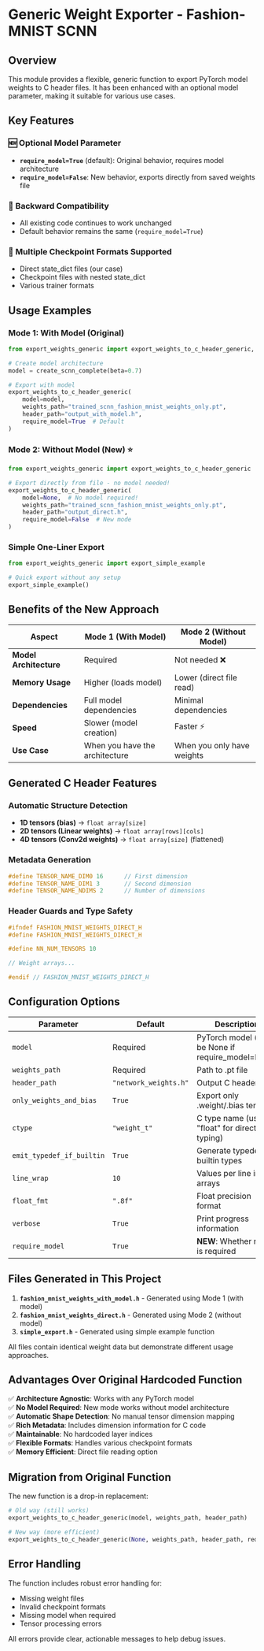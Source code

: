# Generic Weight Exporter - Fashion-MNIST SCNN

## Overview

This module provides a flexible, generic function to export PyTorch model weights to C header files. It has been enhanced with an optional model parameter, making it suitable for various use cases.

## Key Features

### 🆕 Optional Model Parameter
- **`require_model=True`** (default): Original behavior, requires model architecture
- **`require_model=False`**: New behavior, exports directly from saved weights file

### 🔄 Backward Compatibility
- All existing code continues to work unchanged
- Default behavior remains the same (`require_model=True`)

### 📁 Multiple Checkpoint Formats Supported
- Direct state_dict files (our case)
- Checkpoint files with nested state_dict
- Various trainer formats

## Usage Examples

### Mode 1: With Model (Original)
```python
from export_weights_generic import export_weights_to_c_header_generic, create_scnn_complete

# Create model architecture
model = create_scnn_complete(beta=0.7)

# Export with model
export_weights_to_c_header_generic(
    model=model,
    weights_path="trained_scnn_fashion_mnist_weights_only.pt",
    header_path="output_with_model.h",
    require_model=True  # Default
)
```

### Mode 2: Without Model (New) ⭐
```python
from export_weights_generic import export_weights_to_c_header_generic

# Export directly from file - no model needed!
export_weights_to_c_header_generic(
    model=None,  # No model required!
    weights_path="trained_scnn_fashion_mnist_weights_only.pt",
    header_path="output_direct.h",
    require_model=False  # New mode
)
```

### Simple One-Liner Export
```python
from export_weights_generic import export_simple_example

# Quick export without any setup
export_simple_example()
```

## Benefits of the New Approach

| Aspect | Mode 1 (With Model) | Mode 2 (Without Model) |
|--------|-------------------|----------------------|
| **Model Architecture** | Required | Not needed ❌ |
| **Memory Usage** | Higher (loads model) | Lower (direct file read) |
| **Dependencies** | Full model dependencies | Minimal dependencies |
| **Speed** | Slower (model creation) | Faster ⚡ |
| **Use Case** | When you have the architecture | When you only have weights |

## Generated C Header Features

### Automatic Structure Detection
- **1D tensors (bias)** → `float array[size]`
- **2D tensors (Linear weights)** → `float array[rows][cols]`
- **4D tensors (Conv2d weights)** → `float array[size]` (flattened)

### Metadata Generation
```c
#define TENSOR_NAME_DIM0 16      // First dimension
#define TENSOR_NAME_DIM1 3       // Second dimension
#define TENSOR_NAME_NDIMS 2      // Number of dimensions
```

### Header Guards and Type Safety
```c
#ifndef FASHION_MNIST_WEIGHTS_DIRECT_H
#define FASHION_MNIST_WEIGHTS_DIRECT_H

#define NN_NUM_TENSORS 10

// Weight arrays...

#endif // FASHION_MNIST_WEIGHTS_DIRECT_H
```

## Configuration Options

| Parameter | Default | Description |
|-----------|---------|-------------|
| `model` | Required | PyTorch model (can be None if require_model=False) |
| `weights_path` | Required | Path to .pt file |
| `header_path` | `"network_weights.h"` | Output C header file |
| `only_weights_and_bias` | `True` | Export only .weight/.bias tensors |
| `ctype` | `"weight_t"` | C type name (use "float" for direct typing) |
| `emit_typedef_if_builtin` | `True` | Generate typedef for builtin types |
| `line_wrap` | `10` | Values per line in arrays |
| `float_fmt` | `".8f"` | Float precision format |
| `verbose` | `True` | Print progress information |
| `require_model` | `True` | **NEW**: Whether model is required |

## Files Generated in This Project

1. **`fashion_mnist_weights_with_model.h`** - Generated using Mode 1 (with model)
2. **`fashion_mnist_weights_direct.h`** - Generated using Mode 2 (without model)
3. **`simple_export.h`** - Generated using simple example function

All files contain identical weight data but demonstrate different usage approaches.

## Advantages Over Original Hardcoded Function

✅ **Architecture Agnostic**: Works with any PyTorch model  
✅ **No Model Required**: New mode works without model architecture  
✅ **Automatic Shape Detection**: No manual tensor dimension mapping  
✅ **Rich Metadata**: Includes dimension information for C code  
✅ **Maintainable**: No hardcoded layer indices  
✅ **Flexible Formats**: Handles various checkpoint formats  
✅ **Memory Efficient**: Direct file reading option  

## Migration from Original Function

The new function is a drop-in replacement:

```python
# Old way (still works)
export_weights_to_c_header_generic(model, weights_path, header_path)

# New way (more efficient)
export_weights_to_c_header_generic(None, weights_path, header_path, require_model=False)
```

## Error Handling

The function includes robust error handling for:
- Missing weight files
- Invalid checkpoint formats
- Missing model when required
- Tensor processing errors

All errors provide clear, actionable messages to help debug issues.
